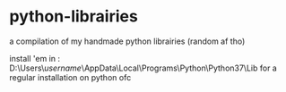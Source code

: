 # python-librairies
a compilation of my handmade python librairies (random af tho)

install 'em in : D:\Users\\*username*\AppData\Local\Programs\Python\Python37\Lib
  for a regular installation on python ofc
